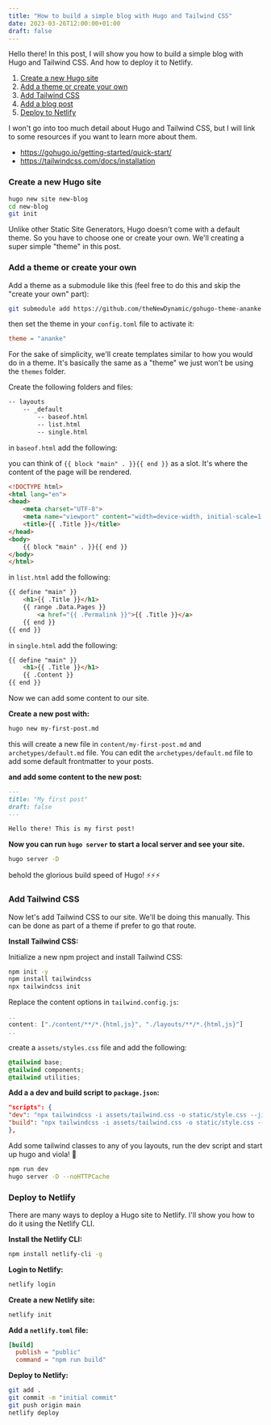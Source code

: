```yaml
---
title: "How to build a simple blog with Hugo and Tailwind CSS"
date: 2023-03-26T12:00:00+01:00
draft: false
---
```


Hello there! In this post, I will show you how to build a simple blog with Hugo and Tailwind CSS. And how to deploy it to Netlify.

1. [Create a new Hugo site](#create-a-new-hugo-site)
2. [Add a theme or create your own ](#add-a-theme-or-create-your-own)
3. [Add Tailwind CSS](#add-tailwind-css)
4. [Add a blog post](#add-a-blog-post)
5. [Deploy to Netlify](#deploy-to-netlify)

I won't go into too much detail about Hugo and Tailwind CSS, but I will link to some resources if you want to learn more about them.

- https://gohugo.io/getting-started/quick-start/
- https://tailwindcss.com/docs/installation


### Create a new Hugo site


```bash
hugo new site new-blog
cd new-blog
git init
```

Unlike other Static Site Generators, Hugo doesn't come with a default theme. So you have to choose one or create your own. We'll creating a super simple "theme" in this post.

### Add a theme or create your own 

Add a theme as a submodule like this (feel free to do this and skip the "create your own" part):

```bash
git submodule add https://github.com/theNewDynamic/gohugo-theme-ananke themes/ananke
```

then set the theme in your `config.toml` file to activate it:

```toml
theme = "ananke"
```

For the sake of simplicity, we'll create templates similar to how you would do in a theme. It's basically the same as a "theme" we just won't be using the `themes` folder.

Create the following folders and files:

```bash
-- layouts 
    -- _default
        -- baseof.html
        -- list.html
        -- single.html
```

in `baseof.html` add the following:

you can think of `{{ block "main" . }}{{ end }}` as a slot. It's where the content of the page will be rendered.

```html
<!DOCTYPE html>
<html lang="en">
<head>
    <meta charset="UTF-8">
    <meta name="viewport" content="width=device-width, initial-scale=1.0">
    <title>{{ .Title }}</title>
</head>
<body>
    {{ block "main" . }}{{ end }}
</body>
</html>
```

in `list.html` add the following:

```html
{{ define "main" }}
    <h1>{{ .Title }}</h1>
    {{ range .Data.Pages }}
        <a href="{{ .Permalink }}">{{ .Title }}</a>
    {{ end }}
{{ end }}
```

in `single.html` add the following:

```html
{{ define "main" }}
    <h1>{{ .Title }}</h1>
    {{ .Content }}
{{ end }}
```

Now we can add some content to our site. 

**Create a new post with:**

```bash
hugo new my-first-post.md
```

this will create a new file in `content/my-first-post.md` and `archetypes/default.md` file. You can edit the `archetypes/default.md` file to add some default frontmatter to your posts.

**and add some content to the new post:**

```md
---
title: "My first post"
draft: false
---

Hello there! This is my first post!
```

**Now you can run `hugo server` to start a local server and see your site.**

```bash
hugo server -D
```

behold the glorious build speed of Hugo! ⚡⚡⚡

### Add Tailwind CSS

Now let's add Tailwind CSS to our site. We'll be doing this manually. This can be done as part of a theme if prefer to go that route.

**Install Tailwind CSS:**

Initialize a new npm project and install Tailwind CSS:

```bash
npm init -y
npm install tailwindcss
npx tailwindcss init
```

Replace the content options in `tailwind.config.js`:

```js
..
content: ["./content/**/*.{html,js}", "./layouts/**/*.{html,js}"]
..
```

create a `assets/styles.css` file and add the following:

```css
@tailwind base;
@tailwind components;
@tailwind utilities;
```

**Add a a dev and build script to `package.json`:**

```json
"scripts": {
"dev": "npx tailwindcss -i assets/tailwind.css -o static/style.css --jit --watch",
"build": "npx tailwindcss -i assets/tailwind.css -o static/style.css --jit  --minify"
},
```

Add some tailwind classes to any of you layouts, run the dev script and start up hugo and viola! 🎉

```bash
npm run dev
hugo server -D --noHTTPCache
```

### Deploy to Netlify

There are many ways to deploy a Hugo site to Netlify. I'll show you how to do it using the Netlify CLI.

**Install the Netlify CLI:**

```bash
npm install netlify-cli -g
```

**Login to Netlify:**

```bash
netlify login
```

**Create a new Netlify site:**

```bash
netlify init
```

**Add a `netlify.toml` file:**

```toml
[build]
  publish = "public"
  command = "npm run build"
```

**Deploy to Netlify:**

```bash
git add .
git commit -m "initial commit"
git push origin main
netlify deploy
```